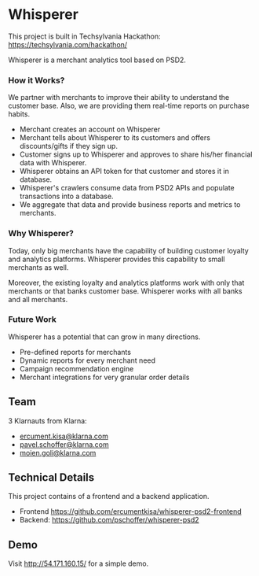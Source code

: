 # Whisperer

This project is built in Techsylvania Hackathon: https://techsylvania.com/hackathon/

Whisperer is a merchant analytics tool based on PSD2.

### How it Works?
We partner with merchants to improve their ability to understand the customer base. Also, we are providing them real-time reports on purchase habits.

* Merchant creates an account on Whisperer
* Merchant tells about Whisperer to its customers and offers discounts/gifts if they sign up.
* Customer signs up to Whisperer and approves to share his/her financial data with Whisperer.
* Whisperer obtains an API token for that customer and stores it in database.
* Whisperer's crawlers consume data from PSD2 APIs and populate transactions into a database.
* We aggregate that data and provide business reports and metrics to merchants.

### Why Whisperer?
Today, only big merchants have the capability of building customer loyalty and analytics platforms. Whisperer provides this capability to small merchants as well.

Moreover, the existing loyalty and analytics platforms work with only that merchants or that banks customer base. Whisperer works with all banks and all merchants.

### Future Work
Whisperer has a potential that can grow in many directions.

* Pre-defined reports for merchants
* Dynamic reports for every merchant need
* Campaign recommendation engine
* Merchant integrations for very granular order details

## Team

3 Klarnauts from Klarna:

* ercument.kisa@klarna.com
* pavel.schoffer@klarna.com
* moien.goli@klarna.com

## Technical Details

This project contains of a frontend and a backend application.

* Frontend https://github.com/ercumentkisa/whisperer-psd2-frontend
* Backend: https://github.com/pschoffer/whisperer-psd2

## Demo

Visit http://54.171.160.15/ for a simple demo.
